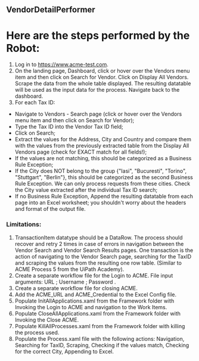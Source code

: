 ## VendorDetailPerformer


# Here are the steps performed by the Robot:

1. Log in to https://www.acme-test.com.
2. On the landing page, Dashboard, click or hover over the Vendors menu item and then click on Search for Vendor. Click on Display All Vendors. Scrape the data from the whole table displayed. The resulting datatable will be used as the input data for the process. Navigate back to the dashboard.
3. For each Tax ID:
* Navigate to Vendors - Search page (click or hover over the Vendors menu item and then click on Search for Vendor);
* Type the Tax ID into the Vendor Tax ID field;
* Click on Search;
* Extract the values for the Address, City and Country and compare them with the values from the previously extracted table from the Display All Vendors page (check for EXACT match for all fields!);
* If the values are not matching, this should be categorized as a Business Rule Exception;
* If the City does NOT belong to the group {"Iasi", "Bucuresti", "Torino", "Stuttgart", "Berlin"}, this should be categorized as the second Business Rule Exception. We can only process requests from these cities. Check the City value extracted after the individual Tax ID search;
* If no Business Rule Exception, Append the resulting datatable from each page into an Excel worksheet; you shouldn't worry about the headers and format of the output file.

### Limitations:

1. TransactionItem datatype should be a DataRow. The process should recover and retry 2 times in case of errors in navigation between the Vendor Search and Vendor Search Results pages. One transaction is the action of navigating to the Vendor Search page, searching for the TaxID and scraping the values from the resulting one row table. (Similar to ACME Process 5 from the UiPath Academy).
2. Create a separate workflow file for the Login to ACME. File input arguments: URL ; Username ; Password .
3. Create a separate workflow file for closing ACME.
4. Add the ACME_URL and ACME_Credential to the Excel Config file.
5. Populate InitAllApplications.xaml from the Framework folder with Invoking the Login to ACME and navigation to the Work Items.
6. Populate CloseAllApplications.xaml from the Framework folder with Invoking the Close ACME.
7. Populate KillAllProcesses.xaml from the Framework folder with killing the process used.
7. Populate the Process.xaml file with the following actions: Navigation, Searching for TaxID, Scraping, Checking if the values match, Checking for the correct City, Appending to Excel.
